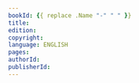 ```yaml
---
bookId: {{ replace .Name "-" " " }}
title: 
edition: 
copyright:
language: ENGLISH
pages: 
authorId:
publisherId: 
---
```

